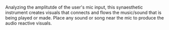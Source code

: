 Analyzing the amplitutde of the user's mic input, this synaesthetic instrument creates visuals that connects and flows the music/sound that is being played or made.
Place any sound or song near the mic to produce the audio reactive visuals.
